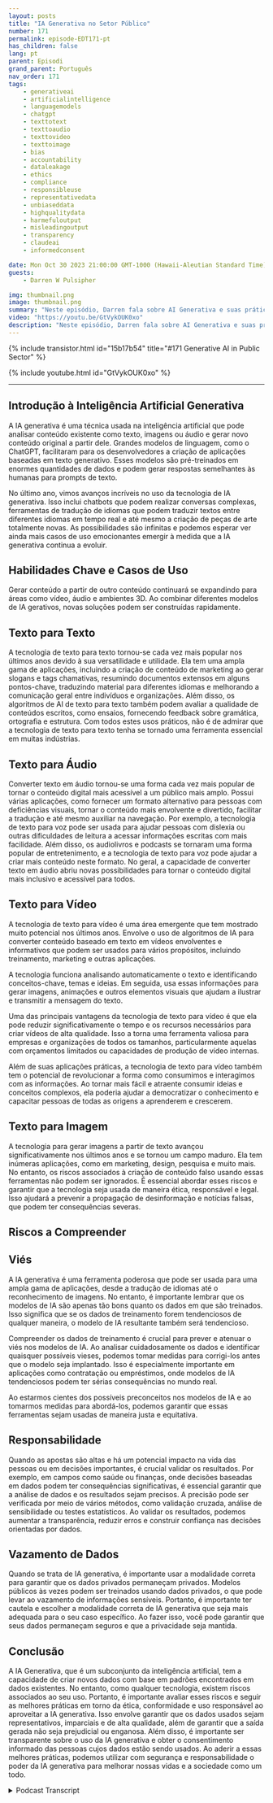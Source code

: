 ```yaml
---
layout: posts
title: "IA Generativa no Setor Público"
number: 171
permalink: episode-EDT171-pt
has_children: false
lang: pt
parent: Episodi
grand_parent: Português
nav_order: 171
tags:
    - generativeai
    - artificialintelligence
    - languagemodels
    - chatgpt
    - texttotext
    - texttoaudio
    - texttovideo
    - texttoimage
    - bias
    - accountability
    - dataleakage
    - ethics
    - compliance
    - responsibleuse
    - representativedata
    - unbiaseddata
    - highqualitydata
    - harmefuloutput
    - misleadingoutput
    - transparency
    - claudeai
    - informedconsent

date: Mon Oct 30 2023 21:00:00 GMT-1000 (Hawaii-Aleutian Standard Time)
guests:
    - Darren W Pulsipher

img: thumbnail.png
image: thumbnail.png
summary: "Neste episódio, Darren fala sobre AI Generativa e suas práticas de uso. A AI Generativa está explodindo com novas capacidades, como criar texto, imagens, vídeo e áudio. No entanto, existem riscos, como viés, responsabilidade e vazamento de dados, que precisam ser abordados."
video: "https://youtu.be/GtVykOUK0xo"
description: "Neste episódio, Darren fala sobre AI Generativa e suas práticas de uso. A AI Generativa está explodindo com novas capacidades, como criar texto, imagens, vídeo e áudio. No entanto, existem riscos, como viés, responsabilidade e vazamento de dados, que precisam ser abordados."
---
```


<div>
{% include transistor.html id="15b17b54" title="#171 Generative AI in Public Sector" %}

{% include youtube.html id="GtVykOUK0xo" %}
</div>

---

## Introdução à Inteligência Artificial Generativa

A IA generativa é uma técnica usada na inteligência artificial que pode analisar conteúdo existente como texto, imagens ou áudio e gerar novo conteúdo original a partir dele. Grandes modelos de linguagem, como o ChatGPT, facilitaram para os desenvolvedores a criação de aplicações baseadas em texto generativo. Esses modelos são pré-treinados em enormes quantidades de dados e podem gerar respostas semelhantes às humanas para prompts de texto.

No último ano, vimos avanços incríveis no uso da tecnologia de IA generativa. Isso inclui chatbots que podem realizar conversas complexas, ferramentas de tradução de idiomas que podem traduzir textos entre diferentes idiomas em tempo real e até mesmo a criação de peças de arte totalmente novas. As possibilidades são infinitas e podemos esperar ver ainda mais casos de uso emocionantes emergir à medida que a IA generativa continua a evoluir.

## Habilidades Chave e Casos de Uso

Gerar conteúdo a partir de outro conteúdo continuará se expandindo para áreas como vídeo, áudio e ambientes 3D. Ao combinar diferentes modelos de IA gerativos, novas soluções podem ser construídas rapidamente.

## Texto para Texto

A tecnologia de texto para texto tornou-se cada vez mais popular nos últimos anos devido à sua versatilidade e utilidade. Ela tem uma ampla gama de aplicações, incluindo a criação de conteúdo de marketing ao gerar slogans e tags chamativas, resumindo documentos extensos em alguns pontos-chave, traduzindo material para diferentes idiomas e melhorando a comunicação geral entre indivíduos e organizações. Além disso, os algoritmos de AI de texto para texto também podem avaliar a qualidade de conteúdos escritos, como ensaios, fornecendo feedback sobre gramática, ortografia e estrutura. Com todos estes usos práticos, não é de admirar que a tecnologia de texto para texto tenha se tornado uma ferramenta essencial em muitas indústrias.

## Texto para Áudio

Converter texto em áudio tornou-se uma forma cada vez mais popular de tornar o conteúdo digital mais acessível a um público mais amplo. Possui várias aplicações, como fornecer um formato alternativo para pessoas com deficiências visuais, tornar o conteúdo mais envolvente e divertido, facilitar a tradução e até mesmo auxiliar na navegação. Por exemplo, a tecnologia de texto para voz pode ser usada para ajudar pessoas com dislexia ou outras dificuldades de leitura a acessar informações escritas com mais facilidade. Além disso, os audiolivros e podcasts se tornaram uma forma popular de entretenimento, e a tecnologia de texto para voz pode ajudar a criar mais conteúdo neste formato. No geral, a capacidade de converter texto em áudio abriu novas possibilidades para tornar o conteúdo digital mais inclusivo e acessível para todos.

## Texto para Vídeo

A tecnologia de texto para vídeo é uma área emergente que tem mostrado muito potencial nos últimos anos. Envolve o uso de algoritmos de IA para converter conteúdo baseado em texto em vídeos envolventes e informativos que podem ser usados para vários propósitos, incluindo treinamento, marketing e outras aplicações.

A tecnologia funciona analisando automaticamente o texto e identificando conceitos-chave, temas e ideias. Em seguida, usa essas informações para gerar imagens, animações e outros elementos visuais que ajudam a ilustrar e transmitir a mensagem do texto.

Uma das principais vantagens da tecnologia de texto para vídeo é que ela pode reduzir significativamente o tempo e os recursos necessários para criar vídeos de alta qualidade. Isso a torna uma ferramenta valiosa para empresas e organizações de todos os tamanhos, particularmente aquelas com orçamentos limitados ou capacidades de produção de vídeo internas.

Além de suas aplicações práticas, a tecnologia de texto para vídeo também tem o potencial de revolucionar a forma como consumimos e interagimos com as informações. Ao tornar mais fácil e atraente consumir ideias e conceitos complexos, ela poderia ajudar a democratizar o conhecimento e capacitar pessoas de todas as origens a aprenderem e crescerem.

## Texto para Imagem

A tecnologia para gerar imagens a partir de texto avançou significativamente nos últimos anos e se tornou um campo maduro. Ela tem inúmeras aplicações, como em marketing, design, pesquisa e muito mais. No entanto, os riscos associados à criação de conteúdo falso usando essas ferramentas não podem ser ignorados. É essencial abordar esses riscos e garantir que a tecnologia seja usada de maneira ética, responsável e legal. Isso ajudará a prevenir a propagação de desinformação e notícias falsas, que podem ter consequências severas.

## Riscos a Compreender

## Viés

A IA generativa é uma ferramenta poderosa que pode ser usada para uma ampla gama de aplicações, desde a tradução de idiomas até o reconhecimento de imagens. No entanto, é importante lembrar que os modelos de IA são apenas tão bons quanto os dados em que são treinados. Isso significa que se os dados de treinamento forem tendenciosos de qualquer maneira, o modelo de IA resultante também será tendencioso.

Compreender os dados de treinamento é crucial para prever e atenuar o viés nos modelos de IA. Ao analisar cuidadosamente os dados e identificar quaisquer possíveis vieses, podemos tomar medidas para corrigi-los antes que o modelo seja implantado. Isso é especialmente importante em aplicações como contratação ou empréstimos, onde modelos de IA tendenciosos podem ter sérias consequências no mundo real.

Ao estarmos cientes dos possíveis preconceitos nos modelos de IA e ao tomarmos medidas para abordá-los, podemos garantir que essas ferramentas sejam usadas de maneira justa e equitativa.

## Responsabilidade

Quando as apostas são altas e há um potencial impacto na vida das pessoas ou em decisões importantes, é crucial validar os resultados. Por exemplo, em campos como saúde ou finanças, onde decisões baseadas em dados podem ter consequências significativas, é essencial garantir que a análise de dados e os resultados sejam precisos. A precisão pode ser verificada por meio de vários métodos, como validação cruzada, análise de sensibilidade ou testes estatísticos. Ao validar os resultados, podemos aumentar a transparência, reduzir erros e construir confiança nas decisões orientadas por dados.

## Vazamento de Dados

Quando se trata de IA generativa, é importante usar a modalidade correta para garantir que os dados privados permaneçam privados. Modelos públicos às vezes podem ser treinados usando dados privados, o que pode levar ao vazamento de informações sensíveis. Portanto, é importante ter cautela e escolher a modalidade correta de IA generativa que seja mais adequada para o seu caso específico. Ao fazer isso, você pode garantir que seus dados permaneçam seguros e que a privacidade seja mantida.

## Conclusão

A IA Generativa, que é um subconjunto da inteligência artificial, tem a capacidade de criar novos dados com base em padrões encontrados em dados existentes. No entanto, como qualquer tecnologia, existem riscos associados ao seu uso. Portanto, é importante avaliar esses riscos e seguir as melhores práticas em torno da ética, conformidade e uso responsável ao aproveitar a IA generativa. Isso envolve garantir que os dados usados sejam representativos, imparciais e de alta qualidade, além de garantir que a saída gerada não seja prejudicial ou enganosa. Além disso, é importante ser transparente sobre o uso da IA generativa e obter o consentimento informado das pessoas cujos dados estão sendo usados. Ao aderir a essas melhores práticas, podemos utilizar com segurança e responsabilidade o poder da IA generativa para melhorar nossas vidas e a sociedade como um todo.



<details>
<summary> Podcast Transcript </summary>

<p></p>

</details>
